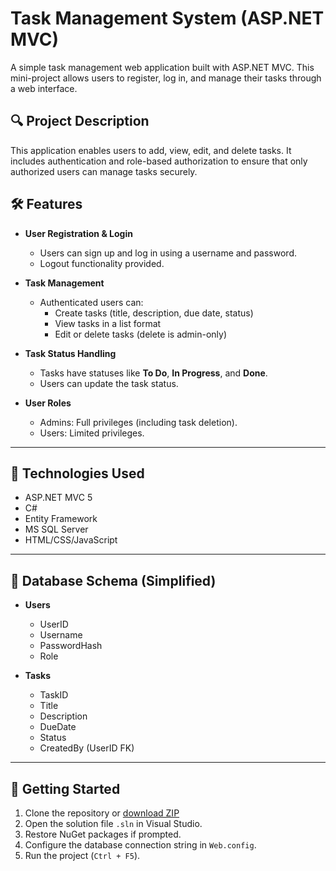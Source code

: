 # Task Management System (ASP.NET MVC)

A simple task management web application built with ASP.NET MVC. This mini-project allows users to register, log in, and manage their tasks through a web interface.

## 🔍 Project Description

This application enables users to add, view, edit, and delete tasks. It includes authentication and role-based authorization to ensure that only authorized users can manage tasks securely.

## 🛠️ Features

- **User Registration & Login**
  - Users can sign up and log in using a username and password.
  - Logout functionality provided.
  
- **Task Management**
  - Authenticated users can:
    - Create tasks (title, description, due date, status)
    - View tasks in a list format
    - Edit or delete tasks (delete is admin-only)

- **Task Status Handling**
  - Tasks have statuses like **To Do**, **In Progress**, and **Done**.
  - Users can update the task status.

- **User Roles**
  - Admins: Full privileges (including task deletion).
  - Users: Limited privileges.

---

## 🧱 Technologies Used

- ASP.NET MVC 5
- C#
- Entity Framework
- MS SQL Server
- HTML/CSS/JavaScript

---

## 📐 Database Schema (Simplified)

- **Users**
  - UserID
  - Username
  - PasswordHash
  - Role

- **Tasks**
  - TaskID
  - Title
  - Description
  - DueDate
  - Status
  - CreatedBy (UserID FK)

---

## 🚀 Getting Started

1. Clone the repository or [download ZIP](https://github.com/your-username/TaskManagementSystem/archive/refs/heads/main.zip)
2. Open the solution file `.sln` in Visual Studio.
3. Restore NuGet packages if prompted.
4. Configure the database connection string in `Web.config`.
5. Run the project (`Ctrl + F5`).
